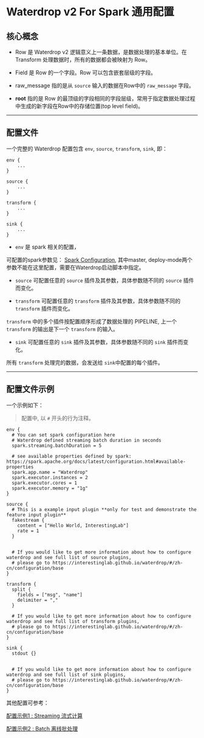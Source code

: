 # Waterdrop v2 For Spark 通用配置


## 核心概念

* Row 是 Waterdrop v2 逻辑意义上一条数据，是数据处理的基本单位。在 Transform 处理数据时，所有的数据都会被映射为 Row。

* Field 是 Row 的一个字段。Row 可以包含嵌套层级的字段。

* raw_message 指的是从 `source` 输入的数据在Row中的 `raw_message` 字段。

* __root__ 指的是 Row 的最顶级的字段相同的字段层级，常用于指定数据处理过程中生成的新字段在Row中的存储位置(top level field)。


---

## 配置文件

一个完整的 Waterdrop 配置包含 `env`, `source`, `transform`, `sink`, 即：

```
env {
    ...
}

source {
    ...
}

transform {
    ...
}

sink {
    ...
}

```

* `env` 是 spark 相关的配置，

可配置的spark参数见：
[Spark Configuration](https://spark.apache.org/docs/latest/configuration.html#available-properties),
其中master, deploy-mode两个参数不能在这里配置，需要在Waterdrop启动脚本中指定。

* `source` 可配置任意的 `source` 插件及其参数，具体参数随不同的 `source` 插件而变化。

* `transform` 可配置任意的 `transform` 插件及其参数，具体参数随不同的 `transform` 插件而变化。

`transform` 中的多个插件按配置顺序形成了数据处理的 PIPELINE, 上一个 `transform` 的输出是下一个 `transform` 的输入。

* `sink` 可配置任意的 `sink` 插件及其参数，具体参数随不同的 `sink` 插件而变化。

所有 `transform` 处理完的数据，会发送给 `sink`中配置的每个插件。


---

## 配置文件示例

一个示例如下：

> 配置中, 以 `#` 开头的行为注释。

```
env {
  # You can set spark configuration here
  # Waterdrop defined streaming batch duration in seconds
  spark.streaming.batchDuration = 5

  # see available properties defined by spark: https://spark.apache.org/docs/latest/configuration.html#available-properties
  spark.app.name = "Waterdrop"
  spark.executor.instances = 2
  spark.executor.cores = 1
  spark.executor.memory = "1g"
}

source {
  # This is a example input plugin **only for test and demonstrate the feature input plugin**
  fakestream {
    content = ["Hello World, InterestingLab"]
    rate = 1
  }


  # If you would like to get more information about how to configure waterdrop and see full list of source plugins,
  # please go to https://interestinglab.github.io/waterdrop/#/zh-cn/configuration/base
}

transform {
  split {
    fields = ["msg", "name"]
    delimiter = ","
  }

  # If you would like to get more information about how to configure waterdrop and see full list of transform plugins,
  # please go to https://interestinglab.github.io/waterdrop/#/zh-cn/configuration/base
}

sink {
  stdout {}


  # If you would like to get more information about how to configure waterdrop and see full list of sink plugins,
  # please go to https://interestinglab.github.io/waterdrop/#/zh-cn/configuration/base
}
```

其他配置可参考：

[配置示例1 : Streaming 流式计算](https://github.com/InterestingLab/waterdrop/blob/wd-v2-baseline/config/spark.streaming.conf.template)

[配置示例2 : Batch 离线批处理](https://github.com/InterestingLab/waterdrop/blob/wd-v2-baseline/config/spark.batch.conf.template)
